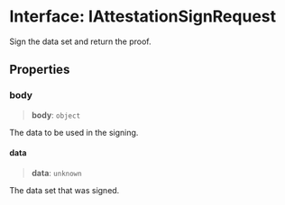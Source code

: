# Interface: IAttestationSignRequest

Sign the data set and return the proof.

## Properties

### body

> **body**: `object`

The data to be used in the signing.

#### data

> **data**: `unknown`

The data set that was signed.
